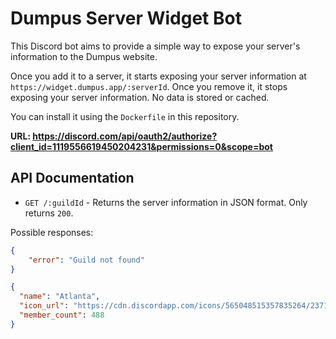# Dumpus Server Widget Bot

This Discord bot aims to provide a simple way to expose your server's information to the Dumpus website.

Once you add it to a server, it starts exposing your server information at `https://widget.dumpus.app/:serverId`.
Once you remove it, it stops exposing your server information. No data is stored or cached.

You can install it using the `Dockerfile` in this repository.

**URL: https://discord.com/api/oauth2/authorize?client_id=1119556619450204231&permissions=0&scope=bot**

## API Documentation

* `GET /:guildId` - Returns the server information in JSON format. Only returns `200`.

Possible responses:

```json
{
    "error": "Guild not found"
}
```

```json
{
  "name": "Atlanta",
  "icon_url": "https://cdn.discordapp.com/icons/565048515357835264/237189a43cd0adf613762c9f7b067f15.webp",
  "member_count": 488
}
```
